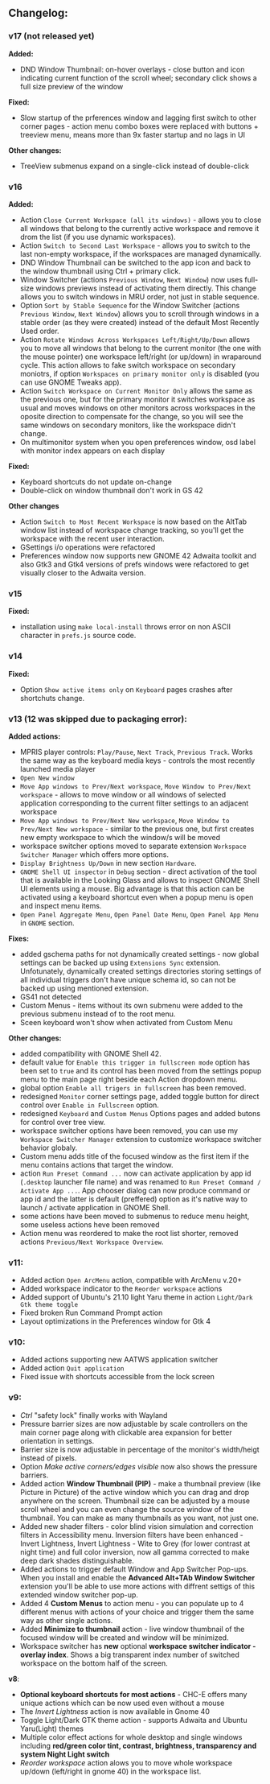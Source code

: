 ## Changelog:

### v17 (not released yet)
**Added:**
- DND Window Thumbnail: on-hover overlays - close button and icon indicating current function of the scroll wheel; secondary click shows a full size preview of the window

**Fixed:**
- Slow startup of the prferences window and lagging first switch to other corner pages - action menu combo boxes were replaced with buttons + treeview menu, means more than 9x faster startup and no lags in UI

**Other changes:**
- TreeView submenus expand on a single-click instead of double-click

### v16
**Added:**
- Action `Close Current Workspace (all its windows)` - allows you to close all windows that belong to the currently active workspace and remove it drom the list (if you use dynamic workspaces).
- Action `Switch to Second Last Workspace` - allows you to switch to the last non-empty workspace, if the workspaces are managed dynamically.
- DND Window Thumbnail can be switched to the app icon and back to the window thumbnail using Ctrl + primary click.
- Window Switcher (actions `Previous Window`, `Next Window`) now uses full-size windows previews instead of activating them directly. This change allows you to switch windows in MRU order, not just in stable sequence.
- Option `Sort by Stable Sequence` for the Window Switcher (actions `Previous Window`, `Next Window`) allows you to scroll through windows in a stable order (as they were created) instead of the default Most Recently Used order.
- Action `Rotate Windows Across Workspaces Left/Right/Up/Down` allows you to move all windows that belong to the current monitor (the one with the mouse pointer) one workspace left/right (or up/down) in wraparound cycle. This action allows to fake switch workspace on secondary moniotrs, if option `Workspaces on primary monitor only` is disabled (you can use GNOME Tweaks app).
- Action `Switch Workspace on Current Monitor Only` allows the same as the previous one, but for the primary monitor it switches workspace as usual and moves windows on other monitors across workspaces in the oposite direction to compensate for the change, so you will see the same windows on secondary monitors, like the workspace didn't change.
- On multimonitor system when you open preferences window, osd label with monitor index appears on each display

**Fixed:**
- Keyboard shortcuts do not update on-change
- Double-click on window thumbnail don't work in GS 42

**Other changes**
- Action `Switch to Most Recent Workspace` is now based on the AltTab window list instead of workspace change tracking, so you'll get the workspace with the recent user interaction.
- GSettings i/o operations were refactored
- Preferences window now supports new GNOME 42 Adwaita toolkit and also Gtk3 and Gtk4 versions of prefs windows were refactored to get visually closer to the Adwaita version.

### v15
**Fixed:**
- installation using `make local-install` throws error on non ASCII character in `prefs.js` source code.

### v14
**Fixed:**
- Option `Show active items only` on `Keyboard` pages crashes after shortchuts change.

### v13 (12 was skipped due to packaging error):

**Added actions:**
- MPRIS player controls: `Play/Pause`, `Next Track`, `Previous Track`. Works the same way as the keyboard media keys - controls the most recently launched media player
- `Open New window`
- `Move App windows to Prev/Next workspace`, `Move Window to Prev/Next workspace` - allows to move window or all windows of selected application corresponding to the current filter settings to an adjacent workspace
- `Move App windows to Prev/Next New workspace`, `Move Window to Prev/Next New workspace` - similar to the previous one, but first creates new empty workspace to which the window/s will be moved
- workspace switcher options moved to separate extension `Workspace Switcher Manager` which offers more options.
- `Display Brightness Up/Down` in new section `Hardware`.
- `GNOME Shell UI inspector` in `Debug` section - direct activation of the tool that is available in the Looking Glass and allows to inspect GNOME Shell UI elements using a mouse. Big advantage is that this action can be activated using a keyboard shortcut even when a popup menu is open and inspect menu items.
- `Open Panel Aggregate Menu`, `Open Panel Date Menu`, `Open Panel App Menu` in `GNOME` section.

**Fixes:**
- added gschema paths for not dynamically created settings - now global settings can be backed up using `Extensions Sync` extension. Unfotunately, dynamically created settings directories storing settings of all individual triggers don't have unique schema id, so can not be backed up using mentioned extension.
- GS41 not detected
- Custom Menus - items without its own submenu were added to the previous submenu instead of to the root menu.
- Sceen keyboard won't show when activated from Custom Menu

**Other changes:**
- added compatibility with GNOME Shell 42.
- default value for `Enable this trigger in fullscreen mode` option has been set to `true` and its control has been moved from the settings popup menu to the main page right beside each Action dropdown menu.
- global option `Enable all trigers in fullscreen` has been removed.
- redesigned `Monitor` corner settings page, added toggle button for direct control over `Enable in Fullscreen` option.
- redesigned `Keyboard` and `Custom Menus` Options pages and added butons for control over tree view.
- workspace switcher options have been removed, you can use my `Workspace Switcher Manager` extension to customize workspace switcher behavior globaly.
- Custom menu adds title of the focused window as the first item if the menu contains actions that target the window.
- action `Run Preset Command ...` now can activate application by app id (`.desktop` launcher file name) and was renamed to `Run Preset Command / Activate App ...`. App chooser dialog can now produce command or app id and the latter is default (preffered) option as it's native way to launch / activate application in GNOME Shell.
- some actions have been moved to submenus to reduce menu height, some useless actions heve been removed
- Action menu was reordered to make the root list shorter, removed actions `Previous/Next Workspace Overview`.

### v11:
- Added action `Open ArcMenu` action, compatible with ArcMenu v.20+
- Added workspace indicator to the `Reorder workspace` actions
- Added support of Ubuntu's 21.10 light Yaru theme in action `Light/Dark Gtk theme toggle`
- Fixed broken Run Command Prompt action
- Layout optimizations in the Preferences window for Gtk 4

### v10:
- Added actions supporting new AATWS application switcher
- Added action `Quit application`
- Fixed issue with shortcuts accessible from the lock screen

### v9:
- *Ctrl* "safety lock" finally works with Wayland
- Pressure barrier sizes are now adjustable by scale controllers on the main corner page along with clickable area expansion for better orientation in settings.
- Barrier size is now adjustable in percentage of the monitor's width/heigt instead of pixels.
- Option *Make active corners/edges visible* now also shows the pressure barriers.
- Added action **Window Thumbnail (PIP)** - make a thumbnail preview (like Picture in Picture) of the active window which you can drag and drop anywhere on the screen. Thumbnail size can be adjusted by a mouse scroll wheel and you can even change the source window of the thumbnail. You can make as many thumbnails as you want, not just one.
- Added new shader filters - color blind vision simulation and correction filters in Accessibility menu. Inversion filters have been enhanced - Invert Lightness, Invert Lightness - Wite to Grey (for lower contrast at night time) and full color inversion, now all gamma corrected to make deep dark shades distinguishable.
- Added actions to trigger default Window and App Switcher Pop-ups. When you install and enable the **Advanced Alt+TAb Window Switcher** extension you'll be able to use more actions with diffrent settigs of this extended window switcher pop-up.
- Added 4 **Custom Menus** to action menu - you can populate up to 4 different menus with actions of your choice and trigger them the same way as other single actions.
- Added **Minimize to thumbnail** action - live window thumbnail of the focused window will be created and window will be minimized.
- Workspace switcher has **new** optional **workspace switcher indicator - overlay index**. Shows a big transparent index number of switched workspace on the bottom half of the screen.

**v8**:
- **Optional keyboard shortcuts for most actions** - CHC-E offers many unique actions which can be now used even without a mouse
- The *Invert Lightness* action is now available in Gnome 40
- Toggle Light/Dark GTK theme action - supports Adwaita and Ubuntu Yaru(Light) themes
- Multiple color effect actions for whole desktop and single windows including **red/green color tint, contrast, brightness, transparency and system Night Light switch**
- *Reorder workspace* action alows you to move whole workspace up/down (left/right in gnome 40) in the workspace list.